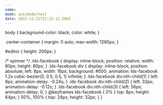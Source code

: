 ```yaml
---
name: 
mode: ace/mode/text
date: 2022-12-21T22:23:12.586Z
---
```

body {
  background-color: black;
  color: white;
}



.center-container {
  margin: 0 auto;
  max-width: 1280px;
}

#editor {
  height: 200px;
}

/* spinner */
.lds-facebook {
  display: inline-block;
  position: relative;
  width: 80px;
  height: 80px;
}
.lds-facebook div {
  display: inline-block;
  position: absolute;
  left: 8px;
  width: 16px;
  background: #000;
  animation: lds-facebook 1.2s cubic-bezier(0, 0.5, 0.5, 1) infinite;
}
.lds-facebook div:nth-child(1) {
  left: 8px;
  animation-delay: -0.24s;
}
.lds-facebook div:nth-child(2) {
  left: 32px;
  animation-delay: -0.12s;
}
.lds-facebook div:nth-child(3) {
  left: 56px;
  animation-delay: 0;
}
@keyframes lds-facebook {
  0% {
    top: 8px;
    height: 64px;
  }
  50%, 100% {
    top: 24px;
    height: 32px;
  }
}

